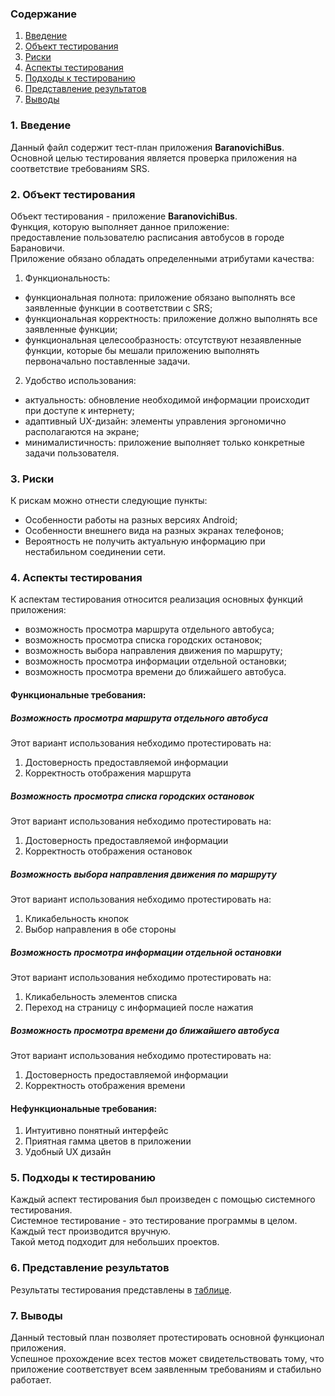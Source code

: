 ### Содержание
  1. [Введение](#1)
  2. [Объект тестирования](#2)
  3. [Риски](#3)
  4. [Аспекты тестирования](#4)<br>
  5. [Подходы к тестированию](#5)
  6. [Представление результатов](#6)
  7. [Выводы](#7)

<a name="1"></a>
### 1. Введение
  Данный файл содержит тест-план приложения **BaranovichiBus**. Основной целью тестирования является
  проверка приложения на соответствие требованиям SRS.

<a name="2"></a>
### 2. Объект тестирования
Объект тестирования -  приложение **BaranovichiBus**.  
Функция, которую выполняет данное приложение:  
предоставление пользователю расписания автобусов в городе Барановичи.  
Приложение обязано обладать определенными атрибутами качества: 
   
   1. Функциональность:
+ функциональная полнота: приложение обязано выполнять все заявленные функции в соответствии с SRS;
+ функциональная корректность: приложение должно выполнять все заявленные функции;
+ функциональная целесообразность: отсутствуют незаявленные функции, которые бы мешали приложению выполнять первоначально поставленные задачи.

2. Удобство использования:  
+ актуальность: обновление необходимой информации происходит при доступе к интернету;  
+ адаптивный UX-дизайн: элементы управления эргономично располагаются на экране;  
+ минималистичность: приложение выполняет только конкретные задачи пользователя.  


<a name="3"></a>
### 3. Риски
К рискам можно отнести следующие пункты:
* Особенности работы на разных версиях Android;
* Особенности внешнего вида на разных экранах телефонов;
* Вероятность не получить актуальную информацию при нестабильном соединении сети.  

<a name="4"></a>
### 4. Аспекты тестирования
К аспектам тестирования относится реализация основных функций приложения:
* возможность просмотра маршрута отдельного автобуса;
* возможность просмотра списка городских остановок;
* возможность выбора направления движения по маршруту;
* возможность просмотра информации отдельной остановки;
* возможность просмотра времени до ближайшего автобуса.

#### Функциональные требования:

##### Возможность просмотра маршрута отдельного автобуса
Этот вариант использования небходимо протестировать на:
1. Достоверность предоставляемой информации
2. Корректность отображения маршрута

##### Возможность просмотра списка городских остановок
Этот вариант использования небходимо протестировать на:
1. Достоверность предоставляемой информации
2. Корректность отображения остановок

##### Возможность выбора направления движения по маршруту  
Этот вариант использования небходимо протестировать на:
1. Кликабельность кнопок
2. Выбор направления в обе стороны

##### Возможность просмотра информации отдельной остановки  
Этот вариант использования небходимо протестировать на:  
1. Кликабельность элементов списка  
2. Переход на страницу с информацией после нажатия

##### Возможность просмотра времени до ближайшего автобуса
Этот вариант использования небходимо протестировать на:  
1. Достоверность предоставляемой информации  
2. Корректность отображения времени  

#### Нефункциональные требования:
1. Интуитивно понятный интерфейс
2. Приятная гамма цветов в приложении  
3. Удобный UX дизайн  

<a name="5"></a>
### 5. Подходы к тестированию
Каждый аспект тестирования был произведен с помощью системного тестирования.  
Системное тестирование - это тестирование программы в целом. Каждый тест производится вручную.  
Такой метод подходит для небольших проектов.

<a name="6"></a>
### 6. Представление результатов
Результаты тестирования представлены в [таблице]().

<a name="7"></a>
### 7. Выводы
Данный тестовый план позволяет протестировать основной функционал приложения.  
Успешное прохождение всех тестов может свидетельствовать тому, что приложение соответствует всем
заявленным требованиям и стабильно работает.
